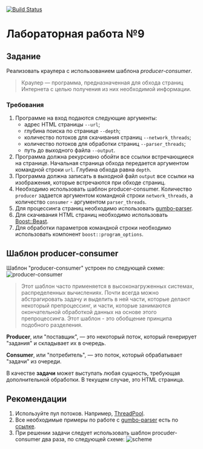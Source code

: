 [![Build Status](https://travis-ci.com/devborz/producer_consumer.svg?branch=master)](https://travis-ci.com/devborz/producer_consumer)
# Лабораторная работа №9

## Задание

Реализовать краулера с использованием шаблона *producer-consumer*.
> Краулер — программа, предназначенная для обхода страниц Интернета с целью получения из них необходимой информации.

### Требования
1. Программе на вход подаются следующие аргументы:
    * адрес HTML страницы `--url`;
    * глубина поиска по странице `--depth`;
    * количество потоков для скачивания страниц `--network_threads`;
    * количество потоков для обработки страниц `--parser_threads`;
    * путь до выходного файла `--output`.
1. Программа должна рекурсивно обойти все ссылки встречающиеся на странице. Начальная страница обхода передается аргументом командной строки `url`. Глубина обхода равна `depth`.
1. Программа должна записать в выходной файл `output` все ссылки на изображения, которые встречаются при обходе страниц.
1. Необходимо использовать шаблон producer-consumer. Количество `producer` задается аргументом командной строки `network_threads`, а количество `consumer` - аргументом `parser_threads`.
1. Для процессинга страниц необходимо использовать [gumbo-parser](https://github.com/google/gumbo-parser).
1. Для скачивания HTML страниц необходимо использовать [Boost::Beast](https://github.com/boostorg/beast).
1. Для обработки параметров командной строки необходимо использовать компонент `boost::program_options`.

## Шаблон producer-consumer
Шаблон "producer-consumer" устроен по следующей схеме:
![producer-consumer](./images/producer-consumer.svg)

> Этот шаблон часто применяется в высоконагруженных системах, распределенных вычислениях. Почти всегда можно абстрагировать задачу и выделить в ней части, которые делают некоторый препроцессинг, и части, которые занимаются окончательной обработкой данных на основе этого препроцессинга. Этот шаблон - это обобщение принципа подобного разделения.

**Producer**, или "поставщик", — это некоторый поток, который генерирует "задания" и складывает их в очередь.

**Consumer**, или "потребитель", — это поток, который обрабатывает "задачи" из очереди.

В качестве **задачи** может выступать любая сущность, требующая дополнительной обработки. В текущем случае, это HTML страница.

## Рекомендации
1. Используйте пул потоков. Например, [ThreadPool](https://github.com/progschj/ThreadPool).
1. Все необходимые примеры по работе с [gumbo-parser](https://github.com/google/gumbo-parser) есть по [ссылке](https://github.com/google/gumbo-parser/tree/master/examples).
1. При решении задачи следует использовать шаблон procuder-consumer два раза, по следующей схеме:
![scheme](./images/scheme.svg)
